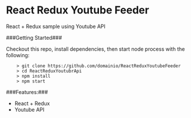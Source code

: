 # React Redux Youtube Feeder

React + Redux sample using Youtube API

###Getting Started###

Checkout this repo, install dependencies, then start node process with the following:

```
	> git clone https://github.com/domainio/ReactReduxYoutubeFeeder
	> cd ReactReduxYoutubrApi
	> npm install
	> npm start
```
###Features:###

* React + Redux
* Youtube API
